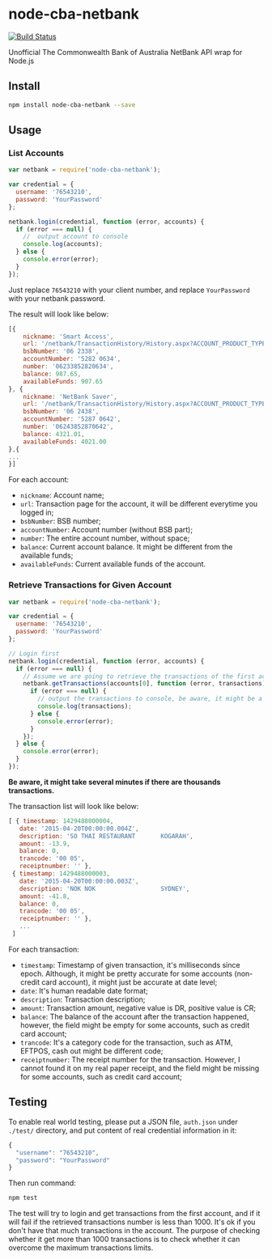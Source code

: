 node-cba-netbank
================

[![Build Status](https://travis-ci.org/twang2218/node-cba-netbank.svg?branch=master)](https://travis-ci.org/twang2218/node-cba-netbank)

Unofficial The Commonwealth Bank of Australia NetBank API wrap for
Node.js

Install
-------

```bash
npm install node-cba-netbank --save
```

Usage
-----

### List Accounts

```js
var netbank = require('node-cba-netbank');

var credential = {
  username: '76543210',
  password: 'YourPassword'
};

netbank.login(credential, function (error, accounts) {
  if (error === null) {
    //  output account to console
    console.log(accounts);
  } else {
    console.error(error);
  }
});
```

Just replace `76543210` with your client number, and replace
`YourPassword` with your netbank password.

The result will look like below:

```js
[{
    nickname: 'Smart Access',
    url: '/netbank/TransactionHistory/History.aspx?ACCOUNT_PRODUCT_TYPE=DDA&DEEPLINKING_WITH_CONTEXT=True&_e=UGxheSB3aXRoIG1hZ2ljISAxCg%3d&RID=N4bdFut-vECN0pmnBx5aMA&SID=tGfirrUiubE%3d',
    bsbNumber: '06 2338',
    accountNumber: '5282 0634',
    number: '06233852820634',
    balance: 987.65,
    availableFunds: 907.65
}, {
    nickname: 'NetBank Saver',
    url: '/netbank/TransactionHistory/History.aspx?ACCOUNT_PRODUCT_TYPE=DDA&DEEPLINKING_WITH_CONTEXT=True&_e=UGxheSB3aXRoIG1hZ2ljISAyCg%3d%3d&RID=N4bdFut-vECN0pmnBx5aMA&SID=tGfirrUiubE%3d',
    bsbNumber: '06 2438',
    accountNumber: '5287 0642',
    number: '06243852870642',
    balance: 4321.01,
    availableFunds: 4021.00
},{
...
}]
```

For each account:

 * ```nickname```: Account name;
 * ```url```: Transaction page for the account, it will be different everytime you logged in;
 * ```bsbNumber```: BSB number;
 * ```accountNumber```: Account number (without BSB part);
 * ```number```: The entire account number, without space;
 * ```balance```: Current account balance. It might be different from the available funds;
 * ```availableFunds```: Current available funds of the account.

 ### Retrieve Transactions for Given Account

 ```js
 var netbank = require('node-cba-netbank');

 var credential = {
   username: '76543210',
   password: 'YourPassword'
 };

 // Login first
 netbank.login(credential, function (error, accounts) {
   if (error === null) {
     // Assume we are going to retrieve the transactions of the first account
     netbank.getTransactions(accounts[0], function (error, transactions) {
       if (error === null) {
         // output the transactions to console, be aware, it might be a lot.
         console.log(transactions);
       } else {
         console.error(error);
       }
     });
   } else {
     console.error(error);
   }
 });

 ```

 **Be aware, it might take several minutes if there are thousands transactions.**

 The transaction list will look like below:

 ```js
 [ { timestamp: 1429488000004,
    date: '2015-04-20T00:00:00.004Z',
    description: 'SO THAI RESTAURANT       KOGARAH',
    amount: -13.9,
    balance: 0,
    trancode: '00 05',
    receiptnumber: '' },
  { timestamp: 1429488000003,
    date: '2015-04-20T00:00:00.003Z',
    description: 'NOK NOK                  SYDNEY',
    amount: -41.8,
    balance: 0,
    trancode: '00 05',
    receiptnumber: '' },
    ...
  ]
 ```

For each transaction:

* ```timestamp```: Timestamp of given transaction, it's milliseconds since epoch. Although, it might be pretty accurate for some accounts (non-credit card account), it might just be accurate at date level;
* ```date```: It's human readable date format;
* ```description```: Transaction description;
* ```amount```: Transaction amount, negative value is DR, positive value is CR;
* ```balance```: The balance of the account after the transaction happened, however, the field might be empty for some accounts, such as credit card account;
* ```trancode```: It's a category code for the transaction, such as ATM, EFTPOS, cash out might be different code;
* ```receiptnumber```: The receipt number for the transaction. However, I cannot found it on my real paper receipt, and the field might be missing for some accounts, such as credit card account;


Testing
-------

To enable real world testing, please put a JSON file, ```auth.json``` under ```./test/``` directory, and put content of real credential information in it:

```js
{
  "username": "76543210",
  "password": "YourPassword"
}
```

Then run command:

```bash
npm test
```

The test will try to login and get transactions from the first account, and if it will fail if the retrieved transactions number is less than 1000. It's ok if you don't have that much transactions in the account. The purpose of checking whether it get more than 1000 transactions is to check whether it can overcome the maximum transactions limits.
